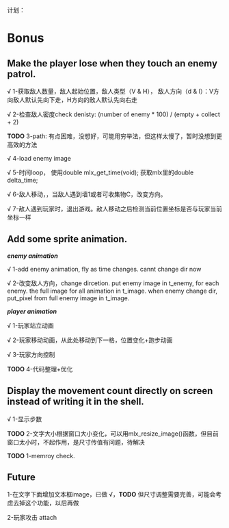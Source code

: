 计划：

# Bonus

## Make the player lose when they touch an enemy patrol.

√ 1-获取敌人数量，敌人起始位置，敌人类型（V & H）， 敌人方向（d & l）：V方向敌人默认先向下走，H方向的敌人默认先向右走

√ 2-检查敌人密度check denisty: (number of enemy * 100) / (empty + collect + 2)

**TODO** 3-path: 有点困难，没想好，可能用穷举法，但这样太慢了，暂时没想到更高效的方法

√ 4-load enemy image

√ 5-时间loop， 使用double mlx_get_time(void); 获取mlx里的double	delta_time;

√ 6-敌人移动，，当敌人遇到墙1或者可收集物C，改变方向。

√ 7-敌人遇到玩家时，退出游戏。敌人移动之后检测当前位置坐标是否与玩家当前坐标一样

## Add some sprite animation.

_**enemy animation**_

√ 1-add enemy animation, fly as time changes. cannt change dir now

√ 2-改变敌人方向，change dircetion. put enemy image in t_enemy, for each enemy. the full image for all animation in t_image. when enemy change dir, put_pixel from full enemy image in t_image.

_**player animation**_

√ 1-玩家站立动画

√ 2-玩家移动动画，从此处移动到下一格，位置变化+跑步动画

√ 3-玩家方向控制

**TODO** 4-代码整理+优化

## Display the movement count directly on screen instead of writing it in the shell.

√ 1-显示步数

**TODO** 2-文字大小根据窗口大小变化，可以用mlx_resize_image()函数，但目前窗口太小时，不起作用，是尺寸传值有问题，待解决

**TODO** 1-memroy check. 

## Future

1-在文字下面增加文本框image，已做 √，**TODO** 但尺寸调整需要完善，可能会考虑去掉这个功能，以后再做

2-玩家攻击 attach
